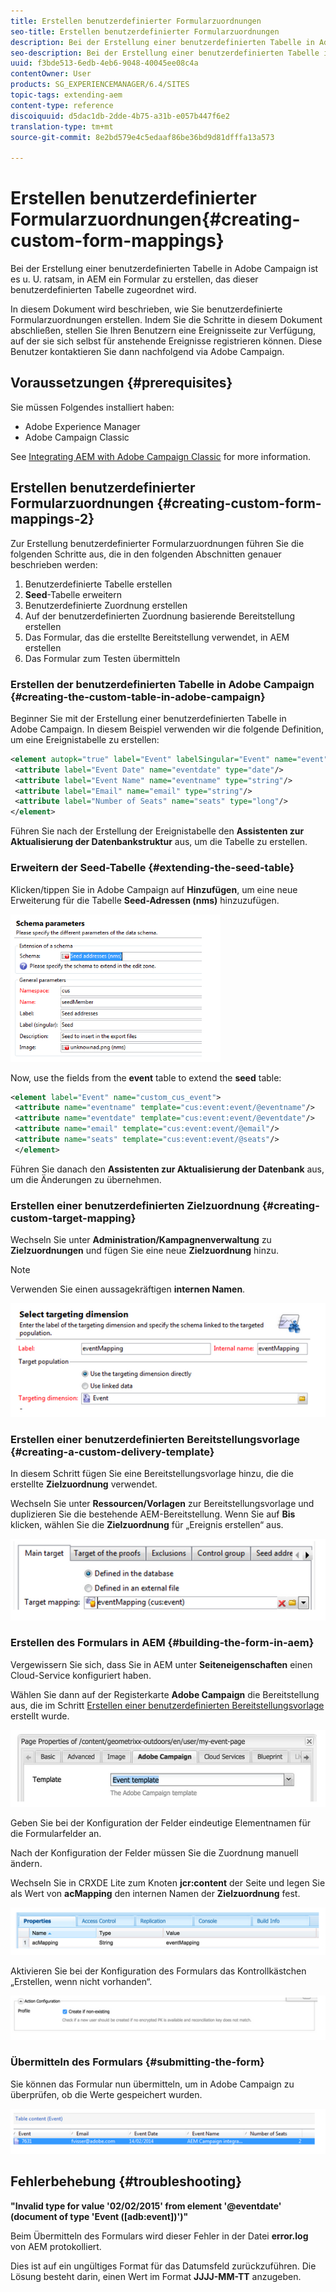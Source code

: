 ```yaml
---
title: Erstellen benutzerdefinierter Formularzuordnungen
seo-title: Erstellen benutzerdefinierter Formularzuordnungen
description: Bei der Erstellung einer benutzerdefinierten Tabelle in Adobe Campaign ist es u. U. ratsam, in AEM ein Formular zu erstellen, das dieser benutzerdefinierten Tabelle zugeordnet wird.
seo-description: Bei der Erstellung einer benutzerdefinierten Tabelle in Adobe Campaign ist es u. U. ratsam, in AEM ein Formular zu erstellen, das dieser benutzerdefinierten Tabelle zugeordnet wird.
uuid: f3bde513-6edb-4eb6-9048-40045ee08c4a
contentOwner: User
products: SG_EXPERIENCEMANAGER/6.4/SITES
topic-tags: extending-aem
content-type: reference
discoiquuid: d5dac1db-2dde-4b75-a31b-e057b447f6e2
translation-type: tm+mt
source-git-commit: 8e2bd579e4c5edaaf86be36bd9d81dfffa13a573

---
```



# Erstellen benutzerdefinierter Formularzuordnungen{#creating-custom-form-mappings}

Bei der Erstellung einer benutzerdefinierten Tabelle in Adobe Campaign ist es u. U. ratsam, in AEM ein Formular zu erstellen, das dieser benutzerdefinierten Tabelle zugeordnet wird.

In diesem Dokument wird beschrieben, wie Sie benutzerdefinierte Formularzuordnungen erstellen. Indem Sie die Schritte in diesem Dokument abschließen, stellen Sie Ihren Benutzern eine Ereignisseite zur Verfügung, auf der sie sich selbst für anstehende Ereignisse registrieren können. Diese Benutzer kontaktieren Sie dann nachfolgend via Adobe Campaign.

## Voraussetzungen {#prerequisites}

Sie müssen Folgendes installiert haben:

* Adobe Experience Manager
* Adobe Campaign Classic

See [Integrating AEM with Adobe Campaign Classic](/help/sites-administering/campaignonpremise.md) for more information.

## Erstellen benutzerdefinierter Formularzuordnungen {#creating-custom-form-mappings-2}

Zur Erstellung benutzerdefinierter Formularzuordnungen führen Sie die folgenden Schritte aus, die in den folgenden Abschnitten genauer beschrieben werden:

1. Benutzerdefinierte Tabelle erstellen
1. **Seed**-Tabelle erweitern
1. Benutzerdefinierte Zuordnung erstellen
1. Auf der benutzerdefinierten Zuordnung basierende Bereitstellung erstellen
1. Das Formular, das die erstellte Bereitstellung verwendet, in AEM erstellen
1. Das Formular zum Testen übermitteln

### Erstellen der benutzerdefinierten Tabelle in Adobe Campaign {#creating-the-custom-table-in-adobe-campaign}

Beginner Sie mit der Erstellung einer benutzerdefinierten Tabelle in Adobe Campaign. In diesem Beispiel verwenden wir die folgende Definition, um eine Ereignistabelle zu erstellen:

```xml
<element autopk="true" label="Event" labelSingular="Event" name="event">
 <attribute label="Event Date" name="eventdate" type="date"/>
 <attribute label="Event Name" name="eventname" type="string"/>
 <attribute label="Email" name="email" type="string"/>
 <attribute label="Number of Seats" name="seats" type="long"/>
</element>
```

Führen Sie nach der Erstellung der Ereignistabelle den **Assistenten zur Aktualisierung der Datenbankstruktur** aus, um die Tabelle zu erstellen.

### Erweitern der Seed-Tabelle {#extending-the-seed-table}

Klicken/tippen Sie in Adobe Campaign auf **Hinzufügen**, um eine neue Erweiterung für die Tabelle **Seed-Adressen (nms)** hinzuzufügen.

![chlimage_1-194](assets/chlimage_1-194.png)

Now, use the fields from the **event** table to extend the **seed** table:

```xml
<element label="Event" name="custom_cus_event">
 <attribute name="eventname" template="cus:event:event/@eventname"/>
 <attribute name="eventdate" template="cus:event:event/@eventdate"/>
 <attribute name="email" template="cus:event:event/@email"/>
 <attribute name="seats" template="cus:event:event/@seats"/>
 </element>
```

Führen Sie danach den **Assistenten zur Aktualisierung der Datenbank** aus, um die Änderungen zu übernehmen.

### Erstellen einer benutzerdefinierten Zielzuordnung {#creating-custom-target-mapping}

Wechseln Sie unter **Administration/Kampagnenverwaltung** zu **Zielzuordnungen** und fügen Sie eine neue **Zielzuordnung** hinzu.

>[!NOTE]
>
>Verwenden Sie einen aussagekräftigen **internen Namen**.

![chlimage_1-195](assets/chlimage_1-195.png)

### Erstellen einer benutzerdefinierten Bereitstellungsvorlage {#creating-a-custom-delivery-template}

In diesem Schritt fügen Sie eine Bereitstellungsvorlage hinzu, die die erstellte **Zielzuordnung** verwendet.

Wechseln Sie unter **Ressourcen/Vorlagen** zur Bereitstellungsvorlage und duplizieren Sie die bestehende AEM-Bereitstellung. Wenn Sie auf **Bis** klicken, wählen Sie die **Zielzuordnung** für „Ereignis erstellen“ aus.

![chlimage_1-196](assets/chlimage_1-196.png)

### Erstellen des Formulars in AEM {#building-the-form-in-aem}

Vergewissern Sie sich, dass Sie in AEM unter **Seiteneigenschaften** einen Cloud-Service konfiguriert haben.

Wählen Sie dann auf der Registerkarte **Adobe Campaign** die Bereitstellung aus, die im Schritt [Erstellen einer benutzerdefinierten Bereitstellungsvorlage](#creating-a-custom-delivery-template) erstellt wurde.

![chlimage_1-197](assets/chlimage_1-197.png)

Geben Sie bei der Konfiguration der Felder eindeutige Elementnamen für die Formularfelder an.

Nach der Konfiguration der Felder müssen Sie die Zuordnung manuell ändern.

Wechseln Sie in CRXDE Lite zum Knoten **jcr:content** der Seite und legen Sie als Wert von **acMapping** den internen Namen der **Zielzuordnung** fest.

![chlimage_1-198](assets/chlimage_1-198.png)

Aktivieren Sie bei der Konfiguration des Formulars das Kontrollkästchen „Erstellen, wenn nicht vorhanden“.

![chlimage_1-199](assets/chlimage_1-199.png)

### Übermitteln des Formulars {#submitting-the-form}

Sie können das Formular nun übermitteln, um in Adobe Campaign zu überprüfen, ob die Werte gespeichert wurden.

![chlimage_1-200](assets/chlimage_1-200.png)

## Fehlerbehebung {#troubleshooting}

**&quot;Invalid type for value &#39;02/02/2015&#39; from element &#39;@eventdate&#39; (document of type &#39;Event ([adb:event])&#39;)&quot;**

Beim Übermitteln des Formulars wird dieser Fehler in der Datei **error.log** von AEM protokolliert.

Dies ist auf ein ungültiges Format für das Datumsfeld zurückzuführen. Die Lösung besteht darin, einen Wert im Format **JJJJ-MM-TT** anzugeben.

